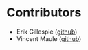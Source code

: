 # Contributors

- Erik Gillespie ([github](https://github.com/egillespie))
- Vincent Maule ([github](https://github.com/OptimisticShaggy))